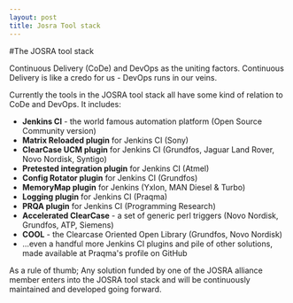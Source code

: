 ```yaml
---
layout: post
title: Josra Tool stack
---
```

#The JOSRA tool stack

Continuous Delivery (CoDe) and DevOps as the uniting factors. Continuous Delivery is like a credo for us - DevOps runs in our veins.

Currently the tools in the JOSRA tool stack all have some kind of relation to CoDe and DevOps. It includes:

* __Jenkins CI__ - the world famous automation platform (Open Source Community version)
* __Matrix Reloaded plugin__ for Jenkins CI (Sony)
* __ClearCase UCM plugin__ for Jenkins CI (Grundfos, Jaguar Land Rover, Novo Nordisk, Syntigo)
* __Pretested integration plugin__ for Jenkins CI (Atmel)
* __Config Rotator plugin__ for Jenkins CI (Grundfos)
* __MemoryMap plugin__ for Jenkins (Yxlon, MAN Diesel & Turbo)
* __Logging plugin__ for Jenkins CI (Praqma)
* __PRQA plugin__ for Jenkins CI (Programming Research)
* __Accelerated ClearCase__ - a set of generic perl triggers (Novo Nordisk, Grundfos, ATP, Siemens)
* __COOL__ - the Clearcase Oriented Open Library (Grundfos, Novo Nordisk)
* ...even a handful more Jenkins CI plugins and pile of other solutions, made available at Praqma's profile on GitHub

As a rule of thumb; Any solution funded by one of the JOSRA alliance member enters into the JOSRA tool stack and will be continuously maintained and developed going forward.